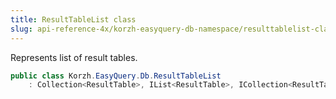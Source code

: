 ```yaml
---
title: ResultTableList class
slug: api-reference-4x/korzh-easyquery-db-namespace/resulttablelist-class
---
```



Represents list of result tables.
```csharp
public class Korzh.EasyQuery.Db.ResultTableList
    : Collection<ResultTable>, IList<ResultTable>, ICollection<ResultTable>, IEnumerable<ResultTable>, IEnumerable, IList, ICollection, IReadOnlyList<ResultTable>, IReadOnlyCollection<ResultTable>

```
